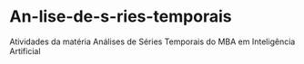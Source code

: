# An-lise-de-s-ries-temporais
Atividades da matéria Análises de Séries Temporais do MBA em Inteligência Artificial
